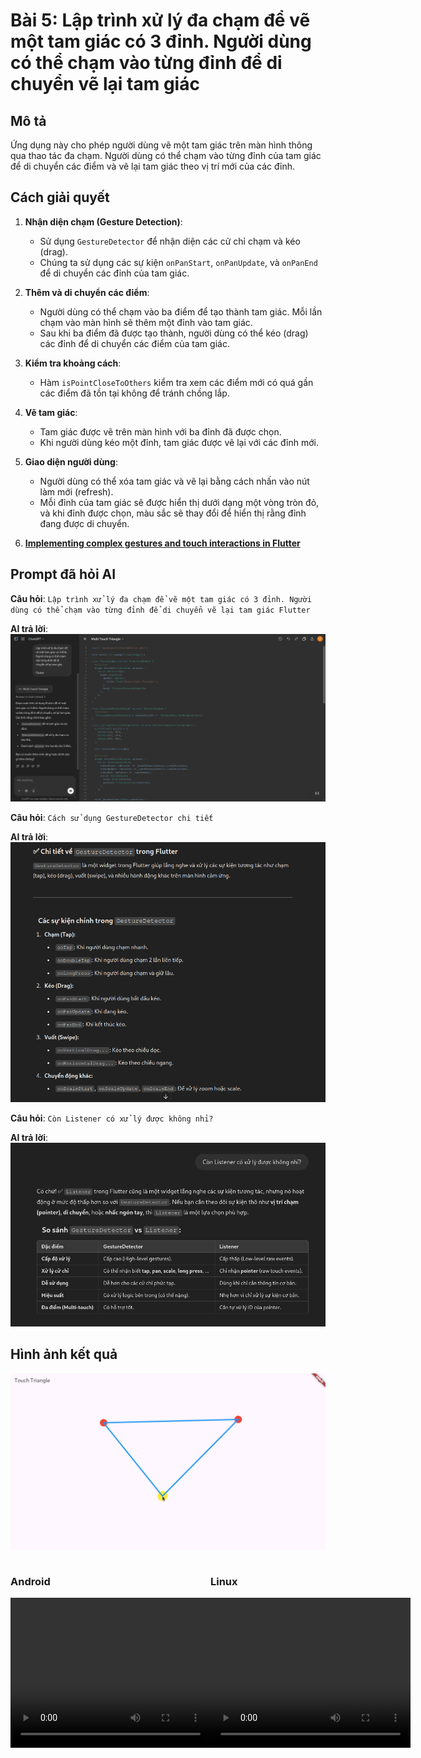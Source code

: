 # Bài 5: Lập trình xử lý đa chạm để vẽ một tam giác có 3 đỉnh.  Người dùng có thể chạm vào từng đỉnh để di chuyển vẽ lại tam giác

## Mô tả

Ứng dụng này cho phép người dùng vẽ một tam giác trên màn hình thông qua thao tác đa chạm. Người dùng có thể chạm vào từng đỉnh của tam giác để di chuyển các điểm và vẽ lại tam giác theo vị trí mới của các đỉnh.

## Cách giải quyết

1. **Nhận diện chạm (Gesture Detection)**: 
    - Sử dụng `GestureDetector` để nhận diện các cử chỉ chạm và kéo (drag).
    - Chúng ta sử dụng các sự kiện `onPanStart`, `onPanUpdate`, và `onPanEnd` để di chuyển các đỉnh của tam giác.

2. **Thêm và di chuyển các điểm**:
   - Người dùng có thể chạm vào ba điểm để tạo thành tam giác. Mỗi lần chạm vào màn hình sẽ thêm một đỉnh vào tam giác.
   - Sau khi ba điểm đã được tạo thành, người dùng có thể kéo (drag) các đỉnh để di chuyển các điểm của tam giác.

3. **Kiểm tra khoảng cách**:
   - Hàm `isPointCloseToOthers` kiểm tra xem các điểm mới có quá gần các điểm đã tồn tại không để tránh chồng lắp.
   
4. **Vẽ tam giác**:
   - Tam giác được vẽ trên màn hình với ba đỉnh đã được chọn.
   - Khi người dùng kéo một đỉnh, tam giác được vẽ lại với các đỉnh mới.

5. **Giao diện người dùng**:
   - Người dùng có thể xóa tam giác và vẽ lại bằng cách nhấn vào nút làm mới (refresh).
   - Mỗi đỉnh của tam giác sẽ được hiển thị dưới dạng một vòng tròn đỏ, và khi đỉnh được chọn, màu sắc sẽ thay đổi để hiển thị rằng đỉnh đang được di chuyển.

6. **[Implementing complex gestures and touch interactions in Flutter](https://codemax.app/snippet/implementing-complex-gestures-and-touch-interactions-in-flutter/)**

## Prompt đã hỏi AI

**Câu hỏi**: `Lập trình xử lý đa chạm để vẽ một tam giác có 3 đỉnh. Người dùng có thể chạm vào từng đỉnh để di chuyển vẽ lại tam giác
Flutter`

**AI trả lời**:
![Câu 1](./assets/c1.png)

**Câu hỏi**: `Cách sử dụng GestureDetector chi tiết`

**AI trả lời**:
![Câu 2](./assets/c2.png)

**Câu hỏi**: `Còn Listener có xử lý được không nhỉ?`

**AI trả lời**:
![Câu 3](./assets/c3.png)

## Hình ảnh kết quả

![Demo](./assets/demo.png)

<div style="display: flex; justify-content: space-between;">
    <div>
        <h3>Android</h3>
        <video width="320" height="240" controls>
        <source src="./assets/touch_triangle_m.mp4" type="video/mp4">
        Your browser does not support the video tag.
        </video>
    </div>
    <div>
        <h3>Linux</h3>
        <video width="320" height="240" controls>
        <source src="./assets/touch_triangle_l.mp4" type="video/mp4">
        Your browser does not support the video tag.
        </video>
    </div>
</div>
